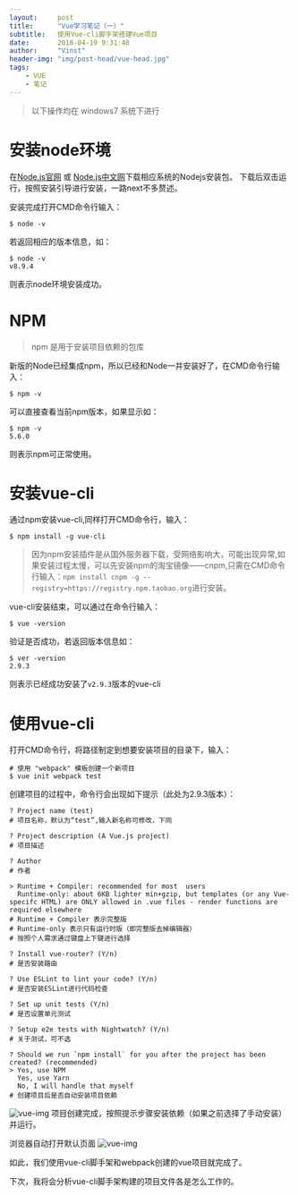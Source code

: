 ```yaml
---
layout:     post
title:      "Vue学习笔记（一）"
subtitle:   使用Vue-cli脚手架搭建Vue项目
date:       2018-04-19 9:31:40
author:     "Vinst"
header-img: "img/post-head/vue-head.jpg"
tags:
    - VUE
    - 笔记
---
```

> 以下操作均在 windows7 系统下进行

# 安装node环境
在[Node.js官网](http://nodejs.org/) 或 [Node.js中文网](http://nodejs.cn/download/)下载相应系统的Nodejs安装包。
下载后双击运行，按照安装引导进行安装，一路next不多赘述。

安装完成打开CMD命令行输入：
```
$ node -v
```
若返回相应的版本信息，如：
```
$ node -v
v8.9.4
```
则表示node环境安装成功。

# NPM
> npm 是用于安装项目依赖的包库

新版的Node已经集成npm，所以已经和Node一并安装好了，在CMD命令行输入：
```
$ npm -v
```
可以直接查看当前npm版本，如果显示如：
```
$ npm -v
5.6.0
```
则表示npm可正常使用。

# 安装vue-cli
通过npm安装vue-cli,同样打开CMD命令行，输入：
```
$ npm install -g vue-cli
```
> 因为npm安装插件是从国外服务器下载，受网络影响大，可能出现异常,如果安装过程太慢，可以先安装npm的淘宝镜像——cnpm,只需在CMD命令行输入：`npm install cnpm -g --registry=https://registry.npm.taobao.org`进行安装。

vue-cli安装结束，可以通过在命令行输入：
```
$ vue -version
```
验证是否成功，若返回版本信息如：
```
$ ver -version
2.9.3
```
则表示已经成功安装了`v2.9.3`版本的vue-cli

# 使用vue-cli
打开CMD命令行，将路径制定到想要安装项目的目录下，输入：
```
# 使用 "webpack" 模板创建一个新项目
$ vue init webpack test
```
创建项目的过程中，命令行会出现如下提示（此处为2.9.3版本）：
```
? Project name (test) 
# 项目名称，默认为“test”,输入新名称可修改，下同

? Project description (A Vue.js project) 
# 项目描述

? Author 
# 作者

> Runtime + Compiler: recommended for most  users
  Runtime-only: about 6KB lighter min+gzip, but templates (or any Vue-specifc HTML) are ONLY allowed in .vue files - render functions are required elsewhere
# Runtime + Compiler 表示完整版
# Runtime-only 表示只有运行时版（即完整版去掉编辑器）
# 按照个人需求通过键盘上下键进行选择

? Install vue-router? (Y/n)
# 是否安装路由

? Use ESLint to lint your code? (Y/n)
# 是否安装ESLint进行代码检查

? Set up unit tests (Y/n)
# 是否设置单元测试

? Setup e2e tests with Nightwatch? (Y/n)
# 关于测试，可不选

? Should we run `npm install` for you after the project has been created? (recommended)
> Yes, use NPM
  Yes, use Yarn
  No, I will handle that myself
# 创建项目后是否自动安装项目依赖
```
![vue-img](http://www.hansmkiii.com/img/post-img/vue-node/vue-node-1.png)
项目创建完成，按照提示步骤安装依赖（如果之前选择了手动安装）并运行。

浏览器自动打开默认页面
![vue-img](http://www.hansmkiii.com/img/post-img/vue-node/vue-node-3.png)

如此，我们使用vue-cli脚手架和webpack创建的vue项目就完成了。

下次，我将会分析vue-cli脚手架构建的项目文件各是怎么工作的。

